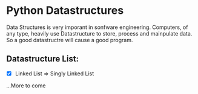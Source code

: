 # Python Datastructures
Data Structures is very imporant in sonfware engineering. Computers, of any type, heavily use Datastructure to store, process and mainpulate data. So a good datastructre will cause a good program.

## Datastructure List:
- [x] Linked List => Singly Linked List

...More to come